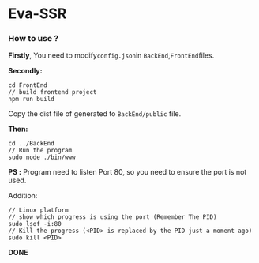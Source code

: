 # Eva-SSR

### How to use ?

**Firstly**, You need to modify`config.json`in `BackEnd`,`FrontEnd`files.

**Secondly:**

```shell
cd FrontEnd
// build frontend project
npm run build
```

Copy the dist file of generated to `BackEnd/public` file.

**Then:**

```shell
cd ../BackEnd
// Run the program
sudo node ./bin/www
```

**PS :** Program need to listen Port 80, so you need to ensure the port is not used.

Addition:

```shell
// Linux platform
// show which progress is using the port (Remember The PID)
sudo lsof -i:80
// Kill the progress (<PID> is replaced by the PID just a moment ago)
sudo kill <PID>
```



**DONE**